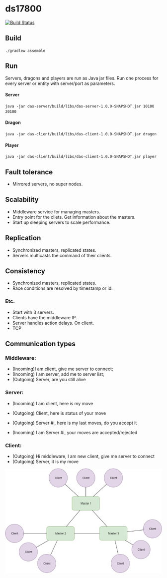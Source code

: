 # ds17800
[![Build Status](https://travis-ci.com/Longi94/ds17800.svg?token=q2uGqSPNQRpjpMzytpn6&branch=master)](https://travis-ci.com/Longi94/ds17800)

## Build
`./gradlew assemble`

## Run
Servers, dragons and players are run as Java jar files. Run one process for every server or entity with server/port as parameters.

#### Server
`java -jar das-server/build/libs/das-server-1.0.0-SNAPSHOT.jar 10100 20100`

#### Dragon
`java -jar das-client/build/libs/das-client-1.0.0-SNAPSHOT.jar dragon`

#### Player
`java -jar das-client/build/libs/das-client-1.0.0-SNAPSHOT.jar player`

## Fault tolerance
* Mirrored servers, no super nodes.

## Scalability
* Middleware service for managing masters.
* Entry point for the cliets. Get information about the masters.
* Start up sleeping servers to scale performance.

## Replication
* Synchronized masters, replicated states.
* Servers multicasts the command of their clients.

## Consistency
* Synchronized masters, replicated states.
* Race conditions are resolved by timestamp or id.

### Etc.
* Start with 3 servers.
* Clients have the middleware IP.
* Server handles action delays. On client.
* TCP

## Communication types

### Middleware:
* (Incoming)I am client, give me server to connect;
* (Incoming) I am server, add me to server list;
* (Outgoing) Server, are you still alive

### Server:
* (Incoming) I am client, here is my move
* (Outgoing) Client, here is status of your move

* (Outgoing) Server #i, here is my last moves, do you accept it
* (Incoming) I am Server #i, your moves are accepted/rejected

### Client:
* (Outgoing) Hi middleware, I am new client, give me server to connect
* (Outgoing) Server, it is my move
  

![arch](https://raw.githubusercontent.com/Longi94/ds17800/master/das.jpg)
